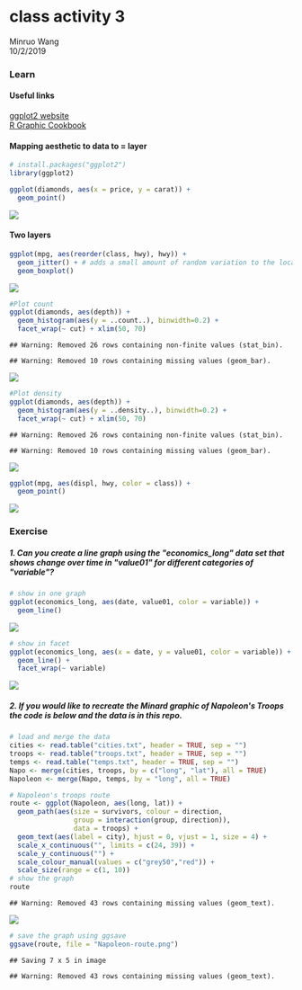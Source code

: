 # class activity 3
Minruo Wang  
10/2/2019  

### Learn  
#### Useful links  
[ggplot2 website](https://ggplot2.tidyverse.org/reference/)  
[R Graphic Cookbook](http://www.cookbook-r.com/Graphs/)

#### Mapping aesthetic to data to = layer  

```r
# install.packages("ggplot2")
library(ggplot2)

ggplot(diamonds, aes(x = price, y = carat)) +
  geom_point()
```

![](class-activity-3_files/figure-html/unnamed-chunk-1-1.png)<!-- -->

#### Two layers

```r
ggplot(mpg, aes(reorder(class, hwy), hwy)) +
  geom_jitter() + # adds a small amount of random variation to the location of each point
  geom_boxplot()
```

![](class-activity-3_files/figure-html/unnamed-chunk-2-1.png)<!-- -->


```r
#Plot count
ggplot(diamonds, aes(depth)) +
  geom_histogram(aes(y = ..count..), binwidth=0.2) +
  facet_wrap(~ cut) + xlim(50, 70)
```

```
## Warning: Removed 26 rows containing non-finite values (stat_bin).
```

```
## Warning: Removed 10 rows containing missing values (geom_bar).
```

![](class-activity-3_files/figure-html/unnamed-chunk-3-1.png)<!-- -->

```r
#Plot density
ggplot(diamonds, aes(depth)) +
  geom_histogram(aes(y = ..density..), binwidth=0.2) +
  facet_wrap(~ cut) + xlim(50, 70)
```

```
## Warning: Removed 26 rows containing non-finite values (stat_bin).

## Warning: Removed 10 rows containing missing values (geom_bar).
```

![](class-activity-3_files/figure-html/unnamed-chunk-3-2.png)<!-- -->


```r
ggplot(mpg, aes(displ, hwy, color = class)) +
  geom_point()
```

![](class-activity-3_files/figure-html/unnamed-chunk-4-1.png)<!-- -->
  
### Exercise
##### 1. Can you create a line graph using the "economics_long" data set that shows change over time in "value01" for different categories of "variable"?  
  

```r
# show in one graph
ggplot(economics_long, aes(date, value01, color = variable)) +
  geom_line()
```

![](class-activity-3_files/figure-html/unnamed-chunk-5-1.png)<!-- -->
  

```r
# show in facet
ggplot(economics_long, aes(x = date, y = value01, color = variable)) +
  geom_line() +
  facet_wrap(~ variable)
```

![](class-activity-3_files/figure-html/unnamed-chunk-6-1.png)<!-- -->

##### 2. If you would like to recreate the Minard graphic of Napoleon's Troops the code is below and the data is in this repo.

```r
# load and merge the data
cities <- read.table("cities.txt", header = TRUE, sep = "")
troops <- read.table("troops.txt", header = TRUE, sep = "")
temps <- read.table("temps.txt", header = TRUE, sep = "")
Napo <- merge(cities, troops, by = c("long", "lat"), all = TRUE)
Napoleon <- merge(Napo, temps, by = "long", all = TRUE)
```



```r
# Napoleon's troops route
route <- ggplot(Napoleon, aes(long, lat)) +
  geom_path(aes(size = survivors, colour = direction,
                group = interaction(group, direction)), 
                data = troops) +
  geom_text(aes(label = city), hjust = 0, vjust = 1, size = 4) +  
  scale_x_continuous("", limits = c(24, 39)) +
  scale_y_continuous("") +
  scale_colour_manual(values = c("grey50","red")) +
  scale_size(range = c(1, 10))
# show the graph
route
```

```
## Warning: Removed 43 rows containing missing values (geom_text).
```

![](class-activity-3_files/figure-html/unnamed-chunk-8-1.png)<!-- -->

```r
# save the graph using ggsave
ggsave(route, file = "Napoleon-route.png")
```

```
## Saving 7 x 5 in image
```

```
## Warning: Removed 43 rows containing missing values (geom_text).
```

